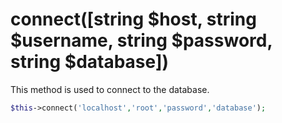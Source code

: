 # connect([string $host, string $username, string $password, string $database])
This method is used to connect to the database.

```php
$this->connect('localhost','root','password','database');
```
